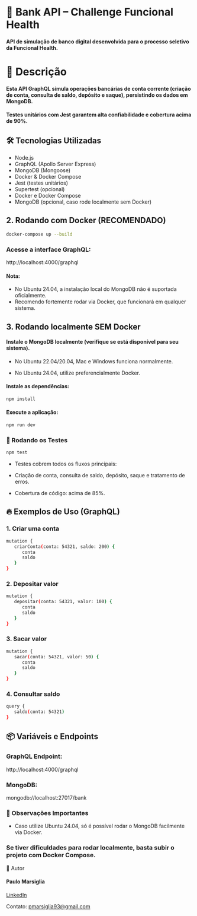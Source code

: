 # 🚀 Bank API – Challenge Funcional Health 
#### API de simulação de banco digital desenvolvida para o processo seletivo da Funcional Health.

# 📖 Descrição
#### Esta API GraphQL simula operações bancárias de conta corrente (criação de conta, consulta de saldo, depósito e saque), persistindo os dados em MongoDB.
#### Testes unitários com Jest garantem alta confiabilidade e cobertura acima de 90%.

## 🛠️ Tecnologias Utilizadas

+ Node.js
+ GraphQL (Apollo Server Express)
+ MongoDB (Mongoose)
+ Docker & Docker Compose
+ Jest (testes unitários)
+ Supertest (opcional)
+ Docker e Docker Compose
+ MongoDB (opcional, caso rode localmente sem Docker)

## 2. Rodando com Docker (RECOMENDADO)

```bash
docker-compose up --build
```

### Acesse a interface GraphQL:
http://localhost:4000/graphql

#### Nota:
- No Ubuntu 24.04, a instalação local do MongoDB não é suportada oficialmente.
- Recomendo fortemente rodar via Docker, que funcionará em qualquer sistema.

## 3. Rodando localmente SEM Docker

#### Instale o MongoDB localmente (verifique se está disponível para seu sistema).

- No Ubuntu 22.04/20.04, Mac e Windows funciona normalmente.

- No Ubuntu 24.04, utilize preferencialmente Docker.

#### Instale as dependências:

```bash
npm install
```

#### Execute a aplicação:

```bash
npm run dev
```

### 🧪 Rodando os Testes

```bash
npm test
```

+ Testes cobrem todos os fluxos principais:
+ Criação de conta, consulta de saldo, depósito, saque e tratamento de erros.

+ Cobertura de código: acima de 85%.

## 🔥 Exemplos de Uso (GraphQL)

### 1. Criar uma conta

```bash
mutation {
   criarConta(conta: 54321, saldo: 200) {
      conta
      saldo
   }
}
```

### 2. Depositar valor

```bash
mutation {
   depositar(conta: 54321, valor: 100) {
      conta
      saldo
   }
}
```

### 3. Sacar valor

```bash
mutation {
   sacar(conta: 54321, valor: 50) {
      conta
      saldo
   }
}
```

### 4. Consultar saldo

```bash
query {
   saldo(conta: 54321)
}
```

## 📦 Variáveis e Endpoints

### GraphQL Endpoint:

http://localhost:4000/graphql

### MongoDB:

mongodb://localhost:27017/bank

### 📝 Observações Importantes

+ Caso utilize Ubuntu 24.04, só é possível rodar o MongoDB facilmente via Docker.

### Se tiver dificuldades para rodar localmente, basta subir o projeto com Docker Compose.

👤 Autor

#### Paulo Marsiglia

[LinkedIn](https://www.linkedin.com/in/paulomarsiglia/)

Contato: pmarsiglia93@gmail.com
